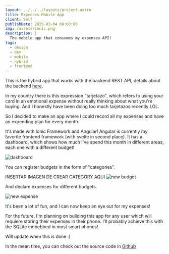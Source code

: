 ```yaml
---
layout: ../../../layouts/project.astro
title: Expenses Mobile App
client: Self
publishDate: 2020-03-04 00:00:00
img: /assets/ionic.png
description: |
  The mobile app that consumes my expenses API!
tags:
  - design
  - dev
  - mobile
  - hybrid
  - frontend
---
```


This is the hybrid app that works with the backend REST API, details about the backend [here](/project/pocket-api).

In my country there is this expression "tarjetazo", which refers to using your card in an emotional expense without really thinking about what you're buying. And I honestly have been doing too much tarjetazos recently LOL.

So I decided to make an app where I could record all my expenses and have an expending plan for every month.

It's made with Ionic Framework and Angular!
Angular is currently my favorite frontend framework (with svelte in second place).
It has a dashboard, which shows how much I've spend this month in different areas, each one with a different budget!

![dashboard](/assets/pocket-front/dashboard.jpg "App's Dashboard")


You can register budgets in the form of "categories".

INSERTAR IMAGEN DE CREAR CATEGORY AQUI
![new budget](/assets/pocket-front/new-budget.jpg "Creating a new Budget")

And declare expenses for different budgets.

![new expense](/assets/pocket-front/new-expense.jpg "Creating a new expense")


It's been a lot of fun, and I can now keep an eye out for my expenses!

For the future, I'm planning on building this app for any user which will requiere storing their expenses in their phone. I'll probably achieve this with the SQLite embebbed in most smart phones!

Will update when this is done :)

In the mean time, you can check out the source code in [Github](https://github.com/robCastro/pocket-front)

